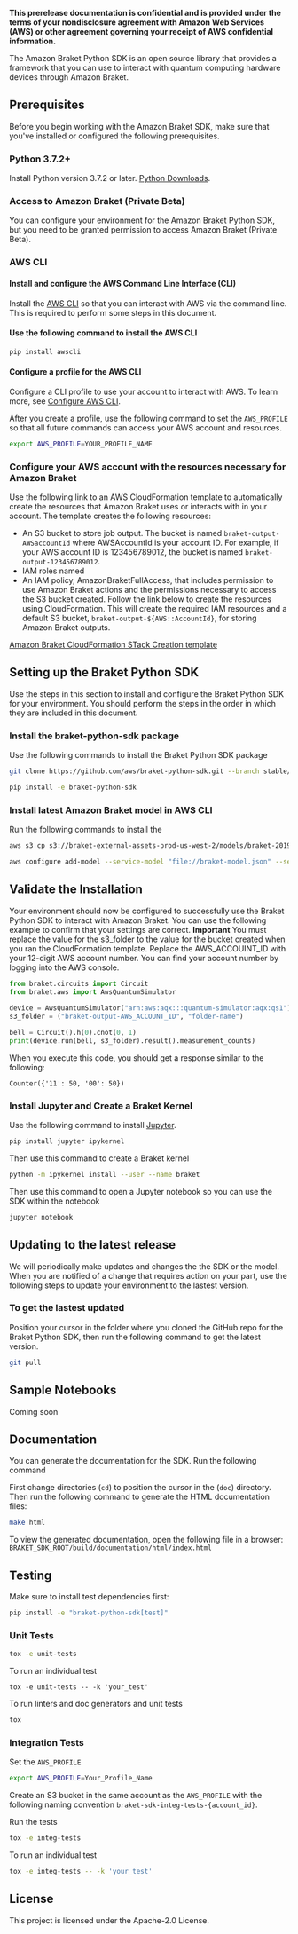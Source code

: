 **This prerelease documentation is confidential and is provided under the terms of your nondisclosure agreement with Amazon Web Services (AWS) or other agreement governing your receipt of AWS confidential information.**

The Amazon Braket Python SDK is an open source library that provides a framework that you can use to interact with quantum computing hardware devices through Amazon Braket.

## Prerequisites
Before you begin working with the Amazon Braket SDK, make sure that you've installed or configured the following prerequisites.

### Python 3.7.2+
Install Python version 3.7.2 or later. [Python Downloads](https://www.python.org/downloads/). 

### Access to Amazon Braket (Private Beta)
You can configure your environment for the Amazon Braket Python SDK, but you need to be granted permission to access Amazon Braket (Private Beta). 

### AWS CLI

#### Install and configure the AWS Command Line Interface (CLI)
Install the [AWS CLI](https://github.com/aws/aws-cli#installation) so that you can interact with AWS via the command line. This is required to perform some steps in this document.

#### Use the following command to install the AWS CLI
```bash
pip install awscli
```

#### Configure a profile for the AWS CLI
Configure a CLI profile to use your account to interact with AWS. To learn more, see [Configure AWS CLI](https://docs.aws.amazon.com/cli/latest/userguide/cli-chap-configure.html). 

After you create a profile, use the following command to set the `AWS_PROFILE` so that all future commands can access your AWS account and resources.

```bash
export AWS_PROFILE=YOUR_PROFILE_NAME
```

### Configure your AWS account with the resources necessary for Amazon Braket
Use the following link to an AWS CloudFormation template to automatically create the resources that Amazon Braket uses or interacts with in your account. The template creates the following resources:
- An S3 bucket to store job output. The bucket is named `braket-output-AWSaccountId` where AWSAccountId is your account ID. For example, if your AWS account ID is 123456789012, the bucket is named `braket-output-123456789012`.
- IAM roles named 
- An IAM policy, AmazonBraketFullAccess, that includes permission to use Amazon Braket actions and the permissions necessary to access the S3 bucket created. 
Follow the link below to create the resources using CloudFormation. This will create the required IAM resources and a default S3 bucket, `braket-output-${AWS::AccountId}`, for storing Amazon Braket outputs.

[Amazon Braket CloudFormation STack Creation template](https://us-west-2.console.aws.amazon.com/cloudformation/home?region=us-west-2#/stacks/create/review?templateURL=https://braket-external-assets-prod-us-west-2.s3-us-west-2.amazonaws.com/templates/braket-resources.yaml&stackName=BraketResources)


## Setting up the Braket Python SDK
Use the steps in this section to install and configure the Braket Python SDK for your environment. You should perform the steps in the order in which they are included in this document.
 
### Install the braket-python-sdk package
Use the following commands to install the Braket Python SDK package

```bash
git clone https://github.com/aws/braket-python-sdk.git --branch stable/latest
```
```bash
pip install -e braket-python-sdk
```

### Install latest Amazon Braket model in AWS CLI
Run the following commands to install the 
```bash
aws s3 cp s3://braket-external-assets-prod-us-west-2/models/braket-2019-09-01.normal.json braket-model.json
```
```bash
aws configure add-model --service-model "file://braket-model.json" --service-name braket
```
## Validate the Installation
Your environment should now be configured to successfully use the Braket Python SDK to interact with Amazon Braket. You can use the following example to confirm that your settings are correct.
**Important**
You must replace the value for the s3_folder to the value for the bucket created when you ran the CloudFormation template. Replace the AWS_ACCOUINT_ID with your 12-digit AWS account number. You can find your account number by logging into the AWS console.
	
```python
from braket.circuits import Circuit
from braket.aws import AwsQuantumSimulator
   
device = AwsQuantumSimulator("arn:aws:aqx:::quantum-simulator:aqx:qs1")
s3_folder = ("braket-output-AWS_ACCOUNT_ID", "folder-name")

bell = Circuit().h(0).cnot(0, 1)
print(device.run(bell, s3_folder).result().measurement_counts)
```
	
When you execute this code, you should get a response similar to the following:

```
Counter({'11': 50, '00': 50})
```

### Install Jupyter and Create a Braket Kernel
Use the following command to install [Jupyter](https://jupyter.org/install).

```bash
pip install jupyter ipykernel
```

Then use this command to create a Braket kernel

```bash
python -m ipykernel install --user --name braket
```

Then use this command to open a Jupyter notebook so you can use the SDK within the notebook

```bash
jupyter notebook
```

## Updating to the latest release
We will periodically make updates and changes the the SDK or the model. When you are notified of a change that requires action on your part, use the following steps to update your environment to the lastest version.

### To get the lastest updated
Position your cursor in the folder where you cloned the GitHub repo for the Braket Python SDK, then run the following command to get the latest version.
```bash
git pull
```

## Sample Notebooks
Coming soon 

## Documentation
You can generate the documentation for the SDK. Run the following command

First change directories (`cd`) to position the cursor in the (`doc`) directory.
Then run the following command to generate the HTML documentation files:

```bash
make html
```

To view the generated documentation, open the following file in a browser:
`BRAKET_SDK_ROOT/build/documentation/html/index.html`

## Testing
Make sure to install test dependencies first:

```bash
pip install -e "braket-python-sdk[test]"
```

### Unit Tests
```bash
tox -e unit-tests
```

To run an individual test
```
tox -e unit-tests -- -k 'your_test'
```

To run linters and doc generators and unit tests
```bash
tox
```

### Integration Tests

Set the `AWS_PROFILE`
```bash
export AWS_PROFILE=Your_Profile_Name
```

Create an S3 bucket in the same account as the `AWS_PROFILE` with the following naming convention `braket-sdk-integ-tests-{account_id}`.

Run the tests
```bash
tox -e integ-tests
```

To run an individual test
```bash
tox -e integ-tests -- -k 'your_test'
```

## License

This project is licensed under the Apache-2.0 License.
